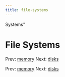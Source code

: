 ```yaml
---
title: file-systems
---
```


Systems"

# File Systems

Prev: [memory](memory.md) Next:
[disks](disks.md)

Prev: [memory](memory.md) Next:
[disks](disks.md)

